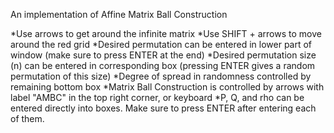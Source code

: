 An implementation of Affine Matrix Ball Construction

*Use arrows to get around the infinite matrix
*Use SHIFT + arrows to move around the red grid
*Desired permutation can be entered in lower part of window (make sure to press ENTER at the end)
*Desired permutation size (n) can be entered in corresponding box (pressing ENTER gives a random permutation of this size)
*Degree of spread in randomness controlled by remaining bottom box
*Matrix Ball Construction is controlled by arrows with label "AMBC" in the top right corner, or keyboard
*P, Q, and rho can be entered directly into boxes. Make sure to press ENTER after entering each of them.
